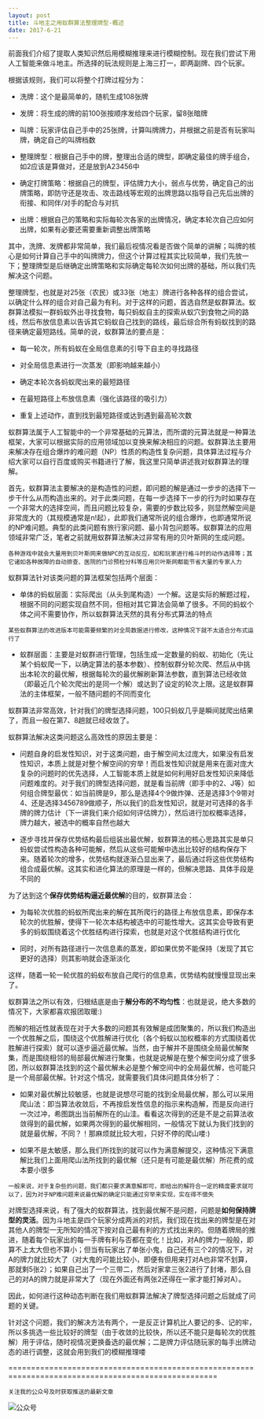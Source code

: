 ```yaml
---
layout: post
title: 斗地主之用蚁群算法整理牌型-概述
date: 2017-6-21
---
```

前面我们介绍了提取人类知识然后用模糊推理来进行模糊控制。现在我们尝试下用人工智能来做斗地主。所选择的玩法规则是上海三打一，即两副牌、四个玩家。

根据该规则，我们可以将整个打牌过程分为：

- 洗牌：这个是最简单的，随机生成108张牌

- 发牌：将生成的牌的前100张按顺序发给四个玩家，留8张暗牌

- 叫牌：玩家评估自己手中的25张牌，计算叫牌牌力，并根据之前是否有玩家叫牌，确定自己的叫牌档数

- 整理牌型：根据自己手中的牌，整理出合适的牌型，即确定最佳的牌手组合，如2应该是算做对，还是放到A23456中

- 确定打牌策略：根据自己的牌型，评估牌力大小，弱点与优势，确定自己的出牌策略，即防守还是攻击、攻击路线等宏观的出牌思路以指导自己先后出牌的衔接、和同伴/对手的配合与对抗

- 出牌：根据自己的策略和实际每轮次各家的出牌情况，确定本轮次自己应如何出牌，如果有必要还需要重新调整出牌策略

其中，洗牌、发牌都非常简单，我们最后视情况看是否做个简单的讲解；叫牌的核心是如何计算自己手中的叫牌牌力，但这个计算过程其实比较简单，我们先放一下；整理牌型是后继确定出牌策略和实际确定每轮次如何出牌的基础，所以我们先解决这个问题。

整理牌型，也就是对25张（农民）或33张（地主）牌进行各种各样的组合尝试，以确定什么样的组合对自己最为有利。对于这样的问题，首选自然是蚁群算法。蚁群算法模拟一群蚂蚁外出寻找食物，每只蚂蚁自主的探索从蚁穴到食物之间的路线，然后布放信息素以告诉其它蚂蚁自己找到的路线，最后综合所有蚂蚁找到的路径来确定最短路线。简单的说，蚁群算法的要点是：

- 每一轮次，所有蚂蚁在全局信息素的引导下自主的寻找路径

- 对全局信息素进行一次蒸发（即影响越来越小）

- 确定本轮次各蚂蚁爬出来的最短路径

- 在最短路径上布放信息素（强化该路径的吸引力）

- 重复上述动作，直到找到最短路径或达到遇到最高轮次数

蚁群算法属于人工智能中的一个非常基础的元算法，而所谓的元算法就是一种算法框架，大家可以根据实际的应用领域加以变换来解决相应的问题。蚁群算法主要用来解决存在组合爆炸的难问题（NP）性质的构造性复杂问题，具体算法过程与介绍大家可以自行百度或购买书籍进行了解，我这里只简单讲述我对蚁群算法的理解。

首先，蚁群算法主要解决的是构造性的问题，即问题的解是通过一步步的选择下一步干什么从而构造出来的。对于此类问题，在每一步选择下一步的行为时如果存在一个非常大的选择空间，而且问题比较复杂，需要的步数比较多，则显然解空间是非常庞大的（其规模通常是n!起），此即我们通常所说的组合爆炸，也即通常所说的NP难问题。典型的此类问题有旅行家问题、最小背包问题等。蚁群算法的应用领域非常广泛，笔者之前就用蚁群算法解决过非常有用的贝叶斯网的生成问题。

`各种游戏中就会大量用到贝叶斯网来做NPC的互动反应，如和玩家进行格斗时的动作选择等；其它诸如各种故障的自动排查、医院的门诊预检分科等应用贝叶斯网都能节省大量的专家人力`

蚁群算法针对该类问题的算法框架包括两个层面：

- 单体的蚂蚁层面：实际爬出（从头到尾构造）一个解。这是实际的解题过程，根据不同的问题实现自然不同，但相对其它算法会简单了很多。不同的蚂蚁个体之间不需要协作，所以蚁群算法天然的具有分布式算法的特点

`某些蚁群算法的改进版本可能需要频繁的对全局数据进行修改，这种情况下就不太适合分布式运行了`

- 蚁群层面：主要是对蚁群进行管理，包括生成一定数量的蚂蚁、初始化（先让某个蚂蚁爬一下，以确定算法的基本参数）、控制蚁群分轮次爬、然后从中挑出本轮次的最优解，根据每轮次的最优解刷新算法参数，直到算法已经收敛（即最近几个轮次爬出的是同一个解）或达到了设定的轮次上限。这是蚁群算法的主体框架，一般不随问题的不同而变化

蚁群算法非常高效，针对我们的牌型选择问题，100只蚂蚁几乎是瞬间就爬出结果了，而且一般在第7、8趟就已经收敛了。

蚁群算法解决这类问题这么高效性的原因主要是：

- 问题自身的启发性知识，对于这类问题，由于解空间太过庞大，如果没有启发性知识，本质上就是对整个解空间的穷举！而启发性知识就是用来在面对庞大复杂的问题时的优先选择，人工智能本质上就是如何利用好启发性知识来降低问题难度的。对于我们的牌型选择问题，就是看当前牌（即手中的2、J等）如何组合牌型最优：如当前牌是9，那么是选择4个9做炸弹、还是选择3个9带对4、还是选择3456789做顺子，所以我们的启发性知识，就是对可选择的各手牌的牌力估计（下一讲我们来介绍如何评估牌力），然后进行加权概率选择，牌力越大，被选中的概率自然也越大

- 逐步寻找并保存优势结构最后组装出最优解，蚁群算法的核心思路其实是单只蚂蚁尝试性构造各种可能解，然后从这些可能解中选出比较好的结构保存下来。随着轮次的增多，优势结构就逐渐凸显出来了，最后通过将这些优势结构组合成最优解。这其实和进化算法的原理是一样的，但解决思路、具体手段是不同的

为了达到这个**保存优势结构逼近最优解**的目的，蚁群算法会：

- 为每轮次优胜的蚂蚁所爬出来的解在其所爬行的路径上布放信息素，即保存本轮次的优胜解，使得下一轮次本结构被选中的可能性增大。这其实会导致有更多的蚂蚁围绕着这个优胜结构进行探索，也就是对这个优胜结构进行优化

- 同时，对所有路径进行一次信息素的蒸发，即如果优势不能保持（发现了其它更好的选择）则其影响就会逐渐淡化

这样，随着一轮一轮优胜的蚂蚁布放自己爬行的信息素，优势结构就慢慢显现出来了。

蚁群算法之所以有效，归根结底是由于**解分布的不均匀性**：也就是说，绝大多数的情况下，大家都喜欢报团取暖:) 

而解的相近性就表现在对于大多数的问题其有效解是成团聚集的，所以我们构造出一个优胜解之后，围绕这个优胜解进行优化（各个蚂蚁以加权概率的方式围绕着优胜解进行探索）就可以逐步逼近最优解。当然，由于解并不是围绕全局最优解聚集，而是围绕相邻的局部最优解进行聚集，也就是说解是在整个解空间分成了很多团，所以蚁群算法找到的这个最优解未必是整个解空间中的全局最优解，也可能只是一个局部最优解。针对这个情况，就需要我们具体问题具体分析了：

- 如果对最优解比较敏感，也就是说想尽可能的找到全局最优解，那么可以采用爬山法：即当算法收敛后，不再按启发性信息的指示来构造解，而是反向进行一次过冲，希图跳出当前解所在的山洼。看看这次得到的还是不是之前算法收敛得到的最优解，如果两次得到的最优解相同，一般情况下就认为我们找到的就是最优解，不同？！那麻烦就比较大啦，只好不停的爬山喽:)

- 如果不是太敏感，那么我们所找到的就可以作为满意解提交，这种情况下满意解比我们上面用爬山法所找到的最优解（还只是有可能是最优解）所花费的成本要小很多

`一般来说，对于复杂些的问题，我们都只要求满意解即可，即给出的解符合一定的精度要求就可以了，因为对于NP难问题来说最优解的确定只能通过穷举来实现，实在得不偿失`

对牌型选择来说，有了强大的蚁群算法，找到最优解不是问题，问题是**如何保持牌型的灵活**。因为斗地主是四个玩家分成两派的对抗，我们现在找出来的牌型是在对其他人的牌型一无所知的情况下按对自己最有利的方式找出来的。但随着牌局的推进，随着每个玩家出的每一手牌有利与否都在变化！比如，对A的牌力一般般，即算不上太大但也不算小；但当有玩家出了单张小鬼，自己还有三个2的情况下，对A的牌力就比较大了（对大鬼的可能比较小，即便有但用来打对A也非常不划算，那就剩5张2）；如果自己出了一个三带二，然后对家拿三张2进行了封堵，那么自己的对A的牌力就是非常大了（现在外面还有两张2还得在一家才能打掉对A）。

因此，如何进行这种动态判断在我们用蚁群算法解决了牌型选择问题之后就成了问题的关键。

针对这个问题，我们的解决方法有两个，一是反正计算机比人要记的多、记的牢，所以多挑选一些比较好的牌型（由于收敛的比较快，所以还不能只是每轮次的优胜解）用于评估，随时视情况更换备选的最优解；二是牌力评估随玩家的每手出牌动态的进行调整，这就会用到我们的模糊推理喽

====================================================================================================

`关注我的公众号及时获取推送的最新文章`

  ![公众号](http://course.pythonpi.top:10008/images/qrcode.jpg)

